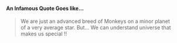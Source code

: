 #### An Infamous Quote Goes like...
> We are just an advanced breed of Monkeys on a minor planet  
> of a very average star. But... We can understand universe that  
> makes us special !!

<!-- ![Github Stats](https://github-readme-stats.vercel.app/api?username=mrrhuezzler&count_private=true&hide=issues&show_icons=true&hide_title=true) -->

<!--
**MrRhuezzler/MrRhuezzler** is a ✨ _special_ ✨ repository because its `README.md` (this file) appears on your GitHub profile.

Here are some ideas to get you started:

- 🔭 I’m currently working on ...
- 🌱 I’m currently learning ...
- 👯 I’m looking to collaborate on ...
- 🤔 I’m looking for help with ...
- 💬 Ask me about ...
- 📫 How to reach me: ...
- 😄 Pronouns: ...
- ⚡ Fun fact: ...
-->
